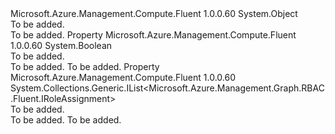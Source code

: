 <Type Name="MSIResourcesSetupResult" FullName="Microsoft.Azure.Management.Compute.Fluent.MSIResourcesSetupResult">
  <TypeSignature Language="C#" Value="public class MSIResourcesSetupResult" />
  <TypeSignature Language="ILAsm" Value=".class public auto ansi beforefieldinit MSIResourcesSetupResult extends System.Object" />
  <TypeSignature Language="DocId" Value="T:Microsoft.Azure.Management.Compute.Fluent.MSIResourcesSetupResult" />
  <TypeSignature Language="VB.NET" Value="Public Class MSIResourcesSetupResult" />
  <TypeSignature Language="F#" Value="type MSIResourcesSetupResult = class" />
  <AssemblyInfo>
    <AssemblyName>Microsoft.Azure.Management.Compute.Fluent</AssemblyName>
    <AssemblyVersion>1.0.0.60</AssemblyVersion>
  </AssemblyInfo>
  <Base>
    <BaseTypeName>System.Object</BaseTypeName>
  </Base>
  <Interfaces />
  <Docs>
    <summary>To be added.</summary>
    <remarks>To be added.</remarks>
  </Docs>
  <Members>
    <Member MemberName="IsExtensionInstalledOrUpdated">
      <MemberSignature Language="C#" Value="public bool IsExtensionInstalledOrUpdated { get; set; }" />
      <MemberSignature Language="ILAsm" Value=".property instance bool IsExtensionInstalledOrUpdated" />
      <MemberSignature Language="DocId" Value="P:Microsoft.Azure.Management.Compute.Fluent.MSIResourcesSetupResult.IsExtensionInstalledOrUpdated" />
      <MemberSignature Language="VB.NET" Value="Public Property IsExtensionInstalledOrUpdated As Boolean" />
      <MemberSignature Language="F#" Value="member this.IsExtensionInstalledOrUpdated : bool with get, set" Usage="Microsoft.Azure.Management.Compute.Fluent.MSIResourcesSetupResult.IsExtensionInstalledOrUpdated" />
      <MemberType>Property</MemberType>
      <AssemblyInfo>
        <AssemblyName>Microsoft.Azure.Management.Compute.Fluent</AssemblyName>
        <AssemblyVersion>1.0.0.60</AssemblyVersion>
      </AssemblyInfo>
      <ReturnValue>
        <ReturnType>System.Boolean</ReturnType>
      </ReturnValue>
      <Docs>
        <summary>To be added.</summary>
        <value>To be added.</value>
        <remarks>To be added.</remarks>
      </Docs>
    </Member>
    <Member MemberName="RoleAssignments">
      <MemberSignature Language="C#" Value="public System.Collections.Generic.IList&lt;Microsoft.Azure.Management.Graph.RBAC.Fluent.IRoleAssignment&gt; RoleAssignments { get; set; }" />
      <MemberSignature Language="ILAsm" Value=".property instance class System.Collections.Generic.IList`1&lt;class Microsoft.Azure.Management.Graph.RBAC.Fluent.IRoleAssignment&gt; RoleAssignments" />
      <MemberSignature Language="DocId" Value="P:Microsoft.Azure.Management.Compute.Fluent.MSIResourcesSetupResult.RoleAssignments" />
      <MemberSignature Language="VB.NET" Value="Public Property RoleAssignments As IList(Of IRoleAssignment)" />
      <MemberSignature Language="F#" Value="member this.RoleAssignments : System.Collections.Generic.IList&lt;Microsoft.Azure.Management.Graph.RBAC.Fluent.IRoleAssignment&gt; with get, set" Usage="Microsoft.Azure.Management.Compute.Fluent.MSIResourcesSetupResult.RoleAssignments" />
      <MemberType>Property</MemberType>
      <AssemblyInfo>
        <AssemblyName>Microsoft.Azure.Management.Compute.Fluent</AssemblyName>
        <AssemblyVersion>1.0.0.60</AssemblyVersion>
      </AssemblyInfo>
      <ReturnValue>
        <ReturnType>System.Collections.Generic.IList&lt;Microsoft.Azure.Management.Graph.RBAC.Fluent.IRoleAssignment&gt;</ReturnType>
      </ReturnValue>
      <Docs>
        <summary>To be added.</summary>
        <value>To be added.</value>
        <remarks>To be added.</remarks>
      </Docs>
    </Member>
  </Members>
</Type>